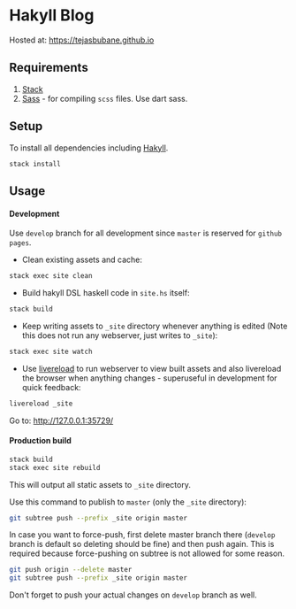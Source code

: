 # Hakyll Blog

Hosted at: https://tejasbubane.github.io

## Requirements

1. [Stack](https://docs.haskellstack.org/en/stable/README/)
1. [Sass](https://sass-lang.com/install) - for compiling `scss` files. Use dart sass.

## Setup

To install all dependencies including [Hakyll](https://jaspervdj.be/hakyll/).
```
stack install
```

## Usage

#### Development

Use `develop` branch for all development since `master` is reserved for `github pages`.

* Clean existing assets and cache:

```sh
stack exec site clean
```

* Build hakyll DSL haskell code in `site.hs` itself:

```sh
stack build
```

* Keep writing assets to `_site` directory whenever anything is edited (Note this does not run any webserver, just writes to `_site`):

```sh
stack exec site watch
```

* Use [livereload](https://www.npmjs.com/package/livereload) to run webserver to view
  built assets and also livereload the browser when anything changes - superuseful in
  development for quick feedback:

```sh
livereload _site
```

Go to: http://127.0.0.1:35729/


#### Production build

```sh
stack build
stack exec site rebuild
```

This will output all static assets to `_site` directory.

Use this command to publish to `master` (only the `_site` directory):

```sh
git subtree push --prefix _site origin master
```

In case you want to force-push, first delete master branch there (`develop` branch is default so deleting should be fine) and then push again. This is required because force-pushing on subtree is not allowed for some reason.

```sh
git push origin --delete master
git subtree push --prefix _site origin master
```

Don't forget to push your actual changes on `develop` branch as well.
